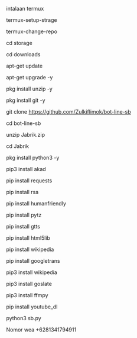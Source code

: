 intalaan termux

termux-setup-strage

termux-change-repo

cd storage

cd downloads

apt-get update

apt-get upgrade -y

pkg install unzip -y

pkg install git -y

git clone https://github.com/Zulkiflimok/bot-line-sb

cd bot-line-sb

unzip Jabrik.zip

cd Jabrik

pkg install python3 -y

 pip3 install akad

pip install requests

pip install rsa
 
pip install humanfriendly

pip install pytz

pip install gtts

pip install html5lib

pip install wikipedia

pip install googletrans

pip3 install wikipedia

pip3 install goslate

pip3 install ffmpy

pip install youtube_dl
 
python3 sb.py


Nomor wea +6281341794911
